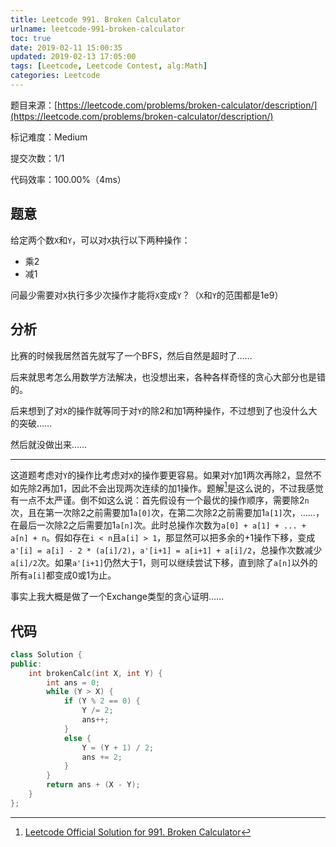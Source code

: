 ```yaml
---
title: Leetcode 991. Broken Calculator
urlname: leetcode-991-broken-calculator
toc: true
date: 2019-02-11 15:00:35
updated: 2019-02-13 17:05:00
tags: [Leetcode, Leetcode Contest, alg:Math]
categories: Leetcode
---
```


题目来源：[https://leetcode.com/problems/broken-calculator/description/](https://leetcode.com/problems/broken-calculator/description/)

标记难度：Medium

提交次数：1/1

代码效率：100.00%（4ms）

## 题意

给定两个数`X`和`Y`，可以对`X`执行以下两种操作：

* 乘2
* 减1

问最少需要对`X`执行多少次操作才能将`X`变成`Y`？（`X`和`Y`的范围都是1e9）

## 分析

比赛的时候我居然首先就写了一个BFS，然后自然是超时了……

后来就思考怎么用数学方法解决，也没想出来，各种各样奇怪的贪心大部分也是错的。

后来想到了对`X`的操作就等同于对`Y`的除2和加1两种操作，不过想到了也没什么大的突破……

然后就没做出来……

---

这道题考虑对`Y`的操作比考虑对`X`的操作要更容易。如果对`Y`加1两次再除2，显然不如先除2再加1，因此不会出现两次连续的加1操作。题解[^sln]是这么说的，不过我感觉有一点不太严谨。倒不如这么说：首先假设有一个最优的操作顺序，需要除2`n`次，且在第一次除2之前需要加1`a[0]`次，在第二次除2之前需要加1`a[1]`次，……，在最后一次除2之后需要加1`a[n]`次。此时总操作次数为`a[0] + a[1] + ... + a[n] + n`。假如存在`i < n`且`a[i] > 1`，那显然可以把多余的+1操作下移，变成`a'[i] = a[i] - 2 * (a[i]/2)`，`a'[i+1] = a[i+1] + a[i]/2`，总操作次数减少`a[i]/2`次。如果`a'[i+1]`仍然大于1，则可以继续尝试下移，直到除了`a[n]`以外的所有`a[i]`都变成0或1为止。

事实上我大概是做了一个Exchange类型的贪心证明……

[^sln]: [Leetcode Official Solution for 991. Broken Calculator](https://leetcode.com/problems/broken-calculator/solution/)

## 代码

```cpp
class Solution {
public:
    int brokenCalc(int X, int Y) {
        int ans = 0;
        while (Y > X) {
            if (Y % 2 == 0) {
                Y /= 2;
                ans++;
            }
            else {
                Y = (Y + 1) / 2;
                ans += 2;
            }
        }
        return ans + (X - Y);
    }
};
```